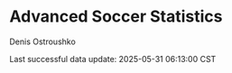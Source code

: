 # Advanced Soccer Statistics
Denis Ostroushko

<!-- gfm -->

Last successful data update: 2025-05-31 06:13:00 CST
